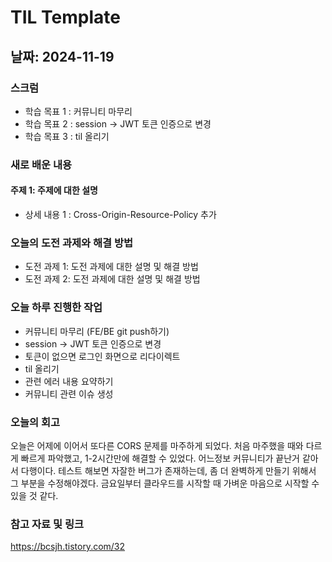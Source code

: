 # TIL Template

## 날짜: 2024-11-19

### 스크럼
- 학습 목표 1 : 커뮤니티 마무리
- 학습 목표 2 : session -> JWT 토큰 인증으로 변경
- 학습 목표 3 : til 올리기

### 새로 배운 내용
#### 주제 1: 주제에 대한 설명
- 상세 내용 1 : Cross-Origin-Resource-Policy 추가

### 오늘의 도전 과제와 해결 방법
- 도전 과제 1: 도전 과제에 대한 설명 및 해결 방법
- 도전 과제 2: 도전 과제에 대한 설명 및 해결 방법

### 오늘 하루 진행한 작업
- 커뮤니티 마무리 (FE/BE git push하기)
- session -> JWT 토큰 인증으로 변경
- 토큰이 없으면 로그인 화면으로 리다이렉트
- til 올리기
- 관련 에러 내용 요약하기
- 커뮤니티 관련 이슈 생성

### 오늘의 회고
오늘은 어제에 이어서 또다른 CORS 문제를 마주하게 되었다. 처음 마주했을 때와 다르게 빠르게 파악했고, 1-2시간만에 해결할 수 있었다.
어느정보 커뮤니티가 끝난거 같아서 다행이다. 테스트 해보면 자잘한 버그가 존재하는데, 좀 더 완벽하게 만들기 위해서 그 부분을 수정해야겠다. 
금요일부터 클라우드를 시작할 때 가벼운 마음으로 시작할 수 있을 것 같다.

### 참고 자료 및 링크
https://bcsjh.tistory.com/32